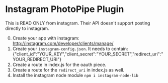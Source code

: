 Instagram PhotoPipe Plugin
=

This is READ ONLY from instagram.  Their API doesn't support posting directly to instagram. 

0. Create your app with instagram:  http://instagram.com/developer/clients/manage/
1. Create your `instagram-config.json`.  It needs to contain:
{"client_id":"YOUR_KEY","client_secret":"YOUR_SECRET","redirect_uri":"YOUR_REDIRECT_URI"}
2. Create a route in index.js for the oauth piece.
3. Create a route for the `redirect_uri` in index.js as well.
4. Install the instagram node module `npm i instagram-node-lib`